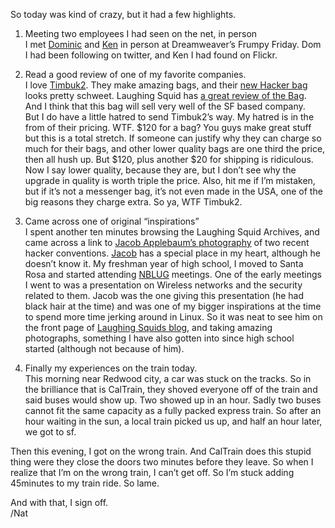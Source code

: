 So today was kind of crazy, but it had a few highlights.

1.  Meeting two employees I had seen on the net, in person  
    I met [Dominic](http://twitter.com/dom) and [Ken](http://www.flickr.com/people/kestelnon/) in person at Dreamweaver’s Frumpy Friday. Dom I had been following on twitter, and Ken I had found on Flickr.
    
2.  Read a good review of one of my favorite companies.  
    I love [Timbuk2](http://www.timbuk2.com/tb2/retail/). They make amazing bags, and their [new Hacker bag](http://www.timbuk2.com/tb2/products/hacker) looks pretty schweet. Laughing Squid has [a great review of the Bag](http://laughingsquid.com/timbuk2-hacker-bag-the-ultimate-vertical-laptop-bag/). And I think that this bag will sell very well of the SF based company.  
    But I do have a little hatred to send Timbuk2’s way. My hatred is in the from of their pricing. WTF. $120 for a bag? You guys make great stuff but this is a total stretch. If someone can justify why they can charge so much for their bags, and other lower quality bags are one third the price, then all hush up. But $120, plus another $20 for shipping is ridiculous. Now I say lower quality, because they are, but I don’t see why the upgrade in quality is worth triple the price. Also, hit me if I’m mistaken, but if it’s not a messenger bag, it’s not even made in the USA, one of the big reasons they charge extra. So ya, WTF Timbuk2.
    
3.  Came across one of original “inspirations”  
    I spent another ten minutes browsing the Laughing Squid Archives, and came across a link to [Jacob Applebaum’s photography](http://laughingsquid.com/chaos-communication-camp-2007-photos/) of two recent hacker conventions. [Jacob](http://appelbaum.net/) has a special place in my heart, although he doesn’t know it. My freshman year of high school, I moved to Santa Rosa and started attending [NBLUG](http://nblug.org/) meetings. One of the early meetings I went to was a presentation on Wireless networks and the security related to them. Jacob was the one giving this presentation (he had black hair at the time) and was one of my bigger inspirations at the time to spend more time jerking around in Linux. So it was neat to see him on the front page of [Laughing Squids blog](http://laughingsquid.com/), and taking amazing photographs, something I have also gotten into since high school started (although not because of him).
    
4.  Finally my experiences on the train today.  
    This morning near Redwood city, a car was stuck on the tracks. So in the brilliance that is CalTrain, they shoved everyone off of the train and said buses would show up. Two showed up in an hour. Sadly two buses cannot fit the same capacity as a fully packed express train. So after an hour waiting in the sun, a local train picked us up, and half an hour later, we got to sf.
    

Then this evening, I got on the wrong train. And CalTrain does this stupid thing were they close the doors two minutes before they leave. So when I realize that I’m on the wrong train, I can’t get off. So I’m stuck adding 45minutes to my train ride. So lame.

And with that, I sign off.  
/Nat